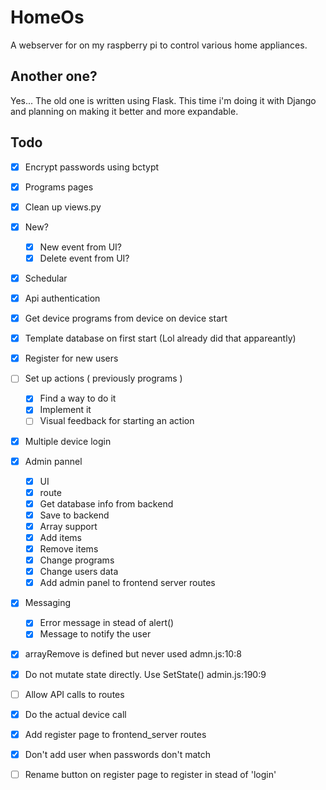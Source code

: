 # HomeOs

A webserver for on my raspberry pi to control various home appliances.

## Another one?

Yes... The old one is written using Flask. This time i'm doing it with Django and planning on making it better and more expandable.

## Todo

- [X] Encrypt passwords using bctypt
- [X] Programs pages
- [X] Clean up views.py
- [X] New?
  - [X] New event from UI?
  - [X] Delete event from UI?

- [X] Schedular
- [X] Api authentication
- [X] Get device programs from device on device start
- [X] Template database on first start (Lol already did that appareantly)
- [X] Register for new users
- [ ] Set up actions ( previously programs )
  - [X] Find a way to do it
  - [X] Implement it
  - [ ] Visual feedback for starting an action
- [X] Multiple device login

- [X] Admin pannel
  - [X] UI
  - [X] route
  - [X] Get database info from backend
  - [X] Save to backend
  - [X] Array support
  - [X] Add items
  - [X] Remove items
  - [X] Change programs
  - [X] Change users data
  - [X] Add admin panel to frontend server routes

- [X] Messaging
  - [X] Error message in stead of alert()
  - [X] Message to notify the user

- [X] arrayRemove is defined but never used admn.js:10:8
- [X] Do not mutate state directly. Use SetState() admin.js:190:9
- [ ] Allow API calls to routes
- [X] Do the actual device call
- [X] Add register page to frontend_server routes
- [X] Don't add user when passwords don't match
- [ ] Rename button on register page to register in stead of 'login'

